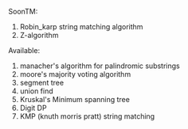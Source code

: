 Soon</sup>TM</sup>:
1. Robin_karp string matching algorithm
2. Z-algorithm

Available:
1. manacher's algorithm for palindromic substrings
2. moore's majority voting algorithm
3. segment tree
4. union find
5. Kruskal's Minimum spanning tree
6. Digit DP
7. KMP (knuth morris pratt) string matching
